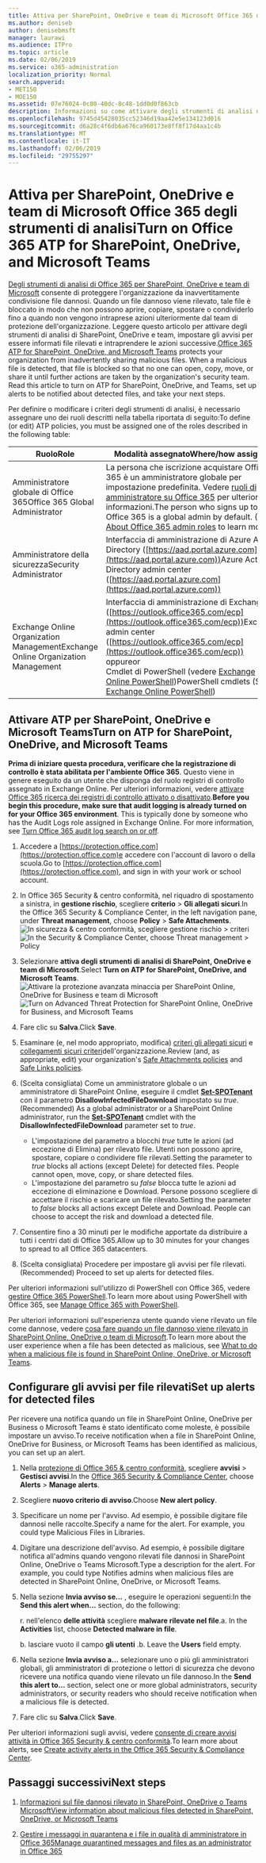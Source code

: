 ```yaml
---
title: Attiva per SharePoint, OneDrive e team di Microsoft Office 365 degli strumenti di analisi
ms.author: deniseb
author: denisebmsft
manager: laurawi
ms.audience: ITPro
ms.topic: article
ms.date: 02/06/2019
ms.service: o365-administration
localization_priority: Normal
search.appverid:
- MET150
- MOE150
ms.assetid: 07e76024-0c80-40dc-8c48-1dd0d0f863cb
description: Informazioni su come attivare degli strumenti di analisi di SharePoint, OneDrive e team, nonché su come impostare gli avvisi per file rilevati.
ms.openlocfilehash: 9745d45428035cc52346d19aa42e5e134123d016
ms.sourcegitcommit: d6a28c4f6db6a676ca960173e8ff8f17d4aa1c4b
ms.translationtype: MT
ms.contentlocale: it-IT
ms.lasthandoff: 02/06/2019
ms.locfileid: "29755297"
---
```

# <a name="turn-on-office-365-atp-for-sharepoint-onedrive-and-microsoft-teams"></a><span data-ttu-id="5ff47-103">Attiva per SharePoint, OneDrive e team di Microsoft Office 365 degli strumenti di analisi</span><span class="sxs-lookup"><span data-stu-id="5ff47-103">Turn on Office 365 ATP for SharePoint, OneDrive, and Microsoft Teams</span></span>

<span data-ttu-id="5ff47-p101">[Degli strumenti di analisi di Office 365 per SharePoint, OneDrive e team di Microsoft](atp-for-spo-odb-and-teams.md) consente di proteggere l'organizzazione da inavvertitamente condivisione file dannosi. Quando un file dannoso viene rilevato, tale file è bloccato in modo che non possono aprire, copiare, spostare o condividerlo fino a quando non vengono intraprese azioni ulteriormente dal team di protezione dell'organizzazione. Leggere questo articolo per attivare degli strumenti di analisi di SharePoint, OneDrive e team, impostare gli avvisi per essere informati file rilevati e intraprendere le azioni successive.</span><span class="sxs-lookup"><span data-stu-id="5ff47-p101">[Office 365 ATP for SharePoint, OneDrive, and Microsoft Teams](atp-for-spo-odb-and-teams.md) protects your organization from inadvertently sharing malicious files. When a malicious file is detected, that file is blocked so that no one can open, copy, move, or share it until further actions are taken by the organization's security team. Read this article to turn on ATP for SharePoint, OneDrive, and Teams, set up alerts to be notified about detected files, and take your next steps.</span></span> 
  
<span data-ttu-id="5ff47-107">Per definire o modificare i criteri degli strumenti di analisi, è necessario assegnare uno dei ruoli descritti nella tabella riportata di seguito:</span><span class="sxs-lookup"><span data-stu-id="5ff47-107">To define (or edit) ATP policies, you must be assigned one of the roles described in the following table:</span></span>

|<span data-ttu-id="5ff47-108">Ruolo</span><span class="sxs-lookup"><span data-stu-id="5ff47-108">Role</span></span>  |<span data-ttu-id="5ff47-109">Modalità assegnato</span><span class="sxs-lookup"><span data-stu-id="5ff47-109">Where/how assigned</span></span>  |
|---------|---------|
|<span data-ttu-id="5ff47-110">Amministratore globale di Office 365</span><span class="sxs-lookup"><span data-stu-id="5ff47-110">Office 365 Global Administrator</span></span> |<span data-ttu-id="5ff47-p102">La persona che iscrizione acquistare Office 365 è un amministratore globale per impostazione predefinita. Vedere [ruoli di amministratore su Office 365](https://docs.microsoft.com/office365/admin/add-users/about-admin-roles) per ulteriori informazioni.</span><span class="sxs-lookup"><span data-stu-id="5ff47-p102">The person who signs up to buy Office 365 is a global admin by default. (See [About Office 365 admin roles](https://docs.microsoft.com/office365/admin/add-users/about-admin-roles) to learn more.)</span></span>         |
|<span data-ttu-id="5ff47-113">Amministratore della sicurezza</span><span class="sxs-lookup"><span data-stu-id="5ff47-113">Security Administrator</span></span> |<span data-ttu-id="5ff47-114">Interfaccia di amministrazione di Azure Active Directory ([https://aad.portal.azure.com](https://aad.portal.azure.com))</span><span class="sxs-lookup"><span data-stu-id="5ff47-114">Azure Active Directory admin center ([https://aad.portal.azure.com](https://aad.portal.azure.com))</span></span>|
|<span data-ttu-id="5ff47-115">Exchange Online Organization Management</span><span class="sxs-lookup"><span data-stu-id="5ff47-115">Exchange Online Organization Management</span></span> |<span data-ttu-id="5ff47-116">Interfaccia di amministrazione di Exchange ([https://outlook.office365.com/ecp](https://outlook.office365.com/ecp))</span><span class="sxs-lookup"><span data-stu-id="5ff47-116">Exchange admin center ([https://outlook.office365.com/ecp](https://outlook.office365.com/ecp))</span></span> <br><span data-ttu-id="5ff47-117">oppure</span><span class="sxs-lookup"><span data-stu-id="5ff47-117">or</span></span> <br>  <span data-ttu-id="5ff47-118">Cmdlet di PowerShell (vedere [Exchange Online PowerShell](https://docs.microsoft.com/powershell/exchange/exchange-online/exchange-online-powershell?view=exchange-ps))</span><span class="sxs-lookup"><span data-stu-id="5ff47-118">PowerShell cmdlets (See [Exchange Online PowerShell](https://docs.microsoft.com/powershell/exchange/exchange-online/exchange-online-powershell?view=exchange-ps))</span></span> |
  
## <a name="turn-on-atp-for-sharepoint-onedrive-and-microsoft-teams"></a><span data-ttu-id="5ff47-119">Attivare ATP per SharePoint, OneDrive e Microsoft Teams</span><span class="sxs-lookup"><span data-stu-id="5ff47-119">Turn on ATP for SharePoint, OneDrive, and Microsoft Teams</span></span>

<span data-ttu-id="5ff47-p103">**Prima di iniziare questa procedura, verificare che la registrazione di controllo è stata abilitata per l'ambiente Office 365**. Questo viene in genere eseguito da un utente che disponga del ruolo registri di controllo assegnato in Exchange Online. Per ulteriori informazioni, vedere [attivare Office 365 ricerca dei registri di controllo attivato o disattivato](turn-audit-log-search-on-or-off.md).</span><span class="sxs-lookup"><span data-stu-id="5ff47-p103">**Before you begin this procedure, make sure that audit logging is already turned on for your Office 365 environment**. This is typically done by someone who has the Audit Logs role assigned in Exchange Online. For more information, see [Turn Office 365 audit log search on or off](turn-audit-log-search-on-or-off.md).</span></span>
  
1. <span data-ttu-id="5ff47-123">Accedere a [https://protection.office.com](https://protection.office.com)e accedere con l'account di lavoro o della scuola.</span><span class="sxs-lookup"><span data-stu-id="5ff47-123">Go to [https://protection.office.com](https://protection.office.com), and sign in with your work or school account.</span></span>
    
2. <span data-ttu-id="5ff47-124">In Office 365 Security &amp; centro conformità, nel riquadro di spostamento a sinistra, in **gestione rischio**, scegliere **criterio** \> **Gli allegati sicuri**.</span><span class="sxs-lookup"><span data-stu-id="5ff47-124">In the Office 365 Security &amp; Compliance Center, in the left navigation pane, under **Threat management**, choose **Policy** \> **Safe Attachments**.</span></span> <br/><span data-ttu-id="5ff47-125">![In sicurezza &amp; centro conformità, scegliere gestione rischio \> criteri](media/08849c91-f043-4cd1-a55e-d440c86442f2.png)</span><span class="sxs-lookup"><span data-stu-id="5ff47-125">![In the Security &amp; Compliance Center, choose Threat management \> Policy](media/08849c91-f043-4cd1-a55e-d440c86442f2.png)</span></span>
  
3. <span data-ttu-id="5ff47-126">Selezionare **attiva degli strumenti di analisi di SharePoint, OneDrive e team di Microsoft**.</span><span class="sxs-lookup"><span data-stu-id="5ff47-126">Select **Turn on ATP for SharePoint, OneDrive, and Microsoft Teams**.</span></span><br/><span data-ttu-id="5ff47-127">![Attivare la protezione avanzata minaccia per SharePoint Online, OneDrive for Business e team di Microsoft](media/48cfaace-59cc-4e60-bf86-05ff6b99bdbf.png)</span><span class="sxs-lookup"><span data-stu-id="5ff47-127">![Turn on Advanced Threat Protection for SharePoint Online, OneDrive for Business, and Microsoft Teams](media/48cfaace-59cc-4e60-bf86-05ff6b99bdbf.png)</span></span>
  
4. <span data-ttu-id="5ff47-128">Fare clic su **Salva**.</span><span class="sxs-lookup"><span data-stu-id="5ff47-128">Click **Save**.</span></span>
    
5. <span data-ttu-id="5ff47-129">Esaminare (e, nel modo appropriato, modifica) [criteri gli allegati sicuri](set-up-atp-safe-attachments-policies.md) e [collegamenti sicuri criteri](set-up-atp-safe-links-policies.md)dell'organizzazione.</span><span class="sxs-lookup"><span data-stu-id="5ff47-129">Review (and, as appropriate, edit) your organization's [Safe Attachments policies](set-up-atp-safe-attachments-policies.md) and [Safe Links policies](set-up-atp-safe-links-policies.md).</span></span>
    
6. <span data-ttu-id="5ff47-130">(Scelta consigliata) Come un amministratore globale o un amministratore di SharePoint Online, eseguire il cmdlet **[Set-SPOTenant](https://docs.microsoft.com/powershell/module/sharepoint-online/Set-SPOTenant?view=sharepoint-ps)** con il parametro **DisallowInfectedFileDownload** impostato su *true*.</span><span class="sxs-lookup"><span data-stu-id="5ff47-130">(Recommended) As a global administrator or a SharePoint Online administrator, run the **[Set-SPOTenant](https://docs.microsoft.com/powershell/module/sharepoint-online/Set-SPOTenant?view=sharepoint-ps)** cmdlet with the **DisallowInfectedFileDownload** parameter set to  *true*.</span></span> <br/>
      - <span data-ttu-id="5ff47-p104">L'impostazione del parametro a blocchi *true* tutte le azioni (ad eccezione di Elimina) per rilevato file. Utenti non possono aprire, spostare, copiare o condividere file rilevati.</span><span class="sxs-lookup"><span data-stu-id="5ff47-p104">Setting the parameter to *true* blocks all actions (except Delete) for detected files. People cannot open, move, copy, or share detected files.</span></span>
      - <span data-ttu-id="5ff47-p105">L'impostazione del parametro su *false* blocca tutte le azioni ad eccezione di eliminazione e Download. Persone possono scegliere di accettare il rischio e scaricare un file rilevato.</span><span class="sxs-lookup"><span data-stu-id="5ff47-p105">Setting the parameter to *false* blocks all actions except Delete and Download. People can choose to accept the risk and download a detected file.</span></span>  
   
7. <span data-ttu-id="5ff47-135">Consentire fino a 30 minuti per le modifiche apportate da distribuire a tutti i centri dati di Office 365.</span><span class="sxs-lookup"><span data-stu-id="5ff47-135">Allow up to 30 minutes for your changes to spread to all Office 365 datacenters.</span></span>
    
8. <span data-ttu-id="5ff47-136">(Scelta consigliata) Procedere per impostare gli avvisi per file rilevati.</span><span class="sxs-lookup"><span data-stu-id="5ff47-136">(Recommended) Proceed to set up alerts for detected files.</span></span>
    
<span data-ttu-id="5ff47-137">Per ulteriori informazioni sull'utilizzo di PowerShell con Office 365, vedere [gestire Office 365 PowerShell](https://docs.microsoft.com/office365/enterprise/powershell/manage-office-365-with-office-365-powershell).</span><span class="sxs-lookup"><span data-stu-id="5ff47-137">To learn more about using PowerShell with Office 365, see [Manage Office 365 with PowerShell](https://docs.microsoft.com/office365/enterprise/powershell/manage-office-365-with-office-365-powershell).</span></span> 

<span data-ttu-id="5ff47-138">Per ulteriori informazioni sull'esperienza utente quando viene rilevato un file come dannose, vedere [cosa fare quando un file dannoso viene rilevato in SharePoint Online, OneDrive o team di Microsoft](https://support.office.com/article/01e902ad-a903-4e0f-b093-1e1ac0c37ad2).</span><span class="sxs-lookup"><span data-stu-id="5ff47-138">To learn more about the user experience when a file has been detected as malicious, see [What to do when a malicious file is found in SharePoint Online, OneDrive, or Microsoft Teams](https://support.office.com/article/01e902ad-a903-4e0f-b093-1e1ac0c37ad2).</span></span> 
  
## <a name="set-up-alerts-for-detected-files"></a><span data-ttu-id="5ff47-139">Configurare gli avvisi per file rilevati</span><span class="sxs-lookup"><span data-stu-id="5ff47-139">Set up alerts for detected files</span></span>

<span data-ttu-id="5ff47-140">Per ricevere una notifica quando un file in SharePoint Online, OneDrive per Business o Microsoft Teams è stato identificato come moleste, è possibile impostare un avviso.</span><span class="sxs-lookup"><span data-stu-id="5ff47-140">To receive notification when a file in SharePoint Online, OneDrive for Business, or Microsoft Teams has been identified as malicious, you can set up an alert.</span></span>
  
1. <span data-ttu-id="5ff47-141">Nella [protezione di Office 365 &amp; centro conformità](https://protection.office.com), scegliere **avvisi** \> **Gestisci avvisi**.</span><span class="sxs-lookup"><span data-stu-id="5ff47-141">In the [Office 365 Security &amp; Compliance Center](https://protection.office.com), choose **Alerts** \> **Manage alerts**.</span></span>
    
2. <span data-ttu-id="5ff47-142">Scegliere **nuovo criterio di avviso**.</span><span class="sxs-lookup"><span data-stu-id="5ff47-142">Choose **New alert policy**.</span></span>
    
3. <span data-ttu-id="5ff47-p106">Specificare un nome per l'avviso. Ad esempio, è possibile digitare file dannosi nelle raccolte.</span><span class="sxs-lookup"><span data-stu-id="5ff47-p106">Specify a name for the alert. For example, you could type Malicious Files in Libraries.</span></span>
    
4. <span data-ttu-id="5ff47-p107">Digitare una descrizione dell'avviso. Ad esempio, è possibile digitare notifica all'admins quando vengono rilevati file dannosi in SharePoint Online, OneDrive o Teams Microsoft.</span><span class="sxs-lookup"><span data-stu-id="5ff47-p107">Type a description for the alert. For example, you could type Notifies admins when malicious files are detected in SharePoint Online, OneDrive, or Microsoft Teams.</span></span>
    
5. <span data-ttu-id="5ff47-147">Nella sezione **Invia avviso se...** , eseguire le operazioni seguenti:</span><span class="sxs-lookup"><span data-stu-id="5ff47-147">In the **Send this alert when...** section, do the following:</span></span> 
    
    <span data-ttu-id="5ff47-p108">r. nell'elenco **delle attività** scegliere **malware rilevate nel file**.</span><span class="sxs-lookup"><span data-stu-id="5ff47-p108">a. In the **Activities** list, choose **Detected malware in file**.</span></span>
    
    <span data-ttu-id="5ff47-p109">b. lasciare vuoto il campo **gli utenti** .</span><span class="sxs-lookup"><span data-stu-id="5ff47-p109">b. Leave the **Users** field empty.</span></span> 
    
6. <span data-ttu-id="5ff47-152">Nella sezione **Invia avviso a...** selezionare uno o più gli amministratori globali, gli amministratori di protezione o lettori di sicurezza che devono ricevere una notifica quando viene rilevato un file dannoso.</span><span class="sxs-lookup"><span data-stu-id="5ff47-152">In the **Send this alert to...** section, select one or more global administrators, security administrators, or security readers who should receive notification when a malicious file is detected.</span></span> 
    
7. <span data-ttu-id="5ff47-153">Fare clic su **Salva**.</span><span class="sxs-lookup"><span data-stu-id="5ff47-153">Click **Save**.</span></span>
    
<span data-ttu-id="5ff47-154">Per ulteriori informazioni sugli avvisi, vedere [consente di creare avvisi attività in Office 365 Security &amp; centro conformità](create-activity-alerts.md).</span><span class="sxs-lookup"><span data-stu-id="5ff47-154">To learn more about alerts, see [Create activity alerts in the Office 365 Security &amp; Compliance Center](create-activity-alerts.md).</span></span> 
  
## <a name="next-steps"></a><span data-ttu-id="5ff47-155">Passaggi successivi</span><span class="sxs-lookup"><span data-stu-id="5ff47-155">Next steps</span></span>

1. [<span data-ttu-id="5ff47-156">Informazioni sul file dannosi rilevato in SharePoint, OneDrive o Teams Microsoft</span><span class="sxs-lookup"><span data-stu-id="5ff47-156">View information about malicious files detected in SharePoint, OneDrive, or Microsoft Teams</span></span>](malicious-files-detected-in-spo-odb-or-teams.md)
    
2. [<span data-ttu-id="5ff47-157">Gestire i messaggi in quarantena e i file in qualità di amministratore in Office 365</span><span class="sxs-lookup"><span data-stu-id="5ff47-157">Manage quarantined messages and files as an administrator in Office 365</span></span>](manage-quarantined-messages-and-files.md)
    

  

